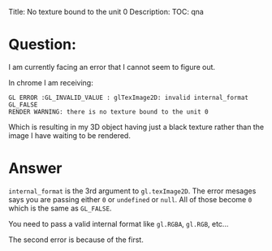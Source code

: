 Title: No texture bound to the unit 0
Description:
TOC: qna

# Question:

I am currently facing an error that I cannot seem to figure out.

In chrome I am receiving: 

    GL ERROR :GL_INVALID_VALUE : glTexImage2D: invalid internal_format GL_FALSE
    RENDER WARNING: there is no texture bound to the unit 0

Which is resulting in my 3D object having just a black texture rather than the image I have waiting to be rendered.


# Answer

`internal_format` is the 3rd argument to `gl.texImage2D`. The error mesages says you are passing either `0` or `undefined` or `null`. All of those become `0` which is the same as `GL_FALSE`.

You need to pass a valid internal format like `gl.RGBA`, `gl.RGB`, etc...

The second error is because of the first.
